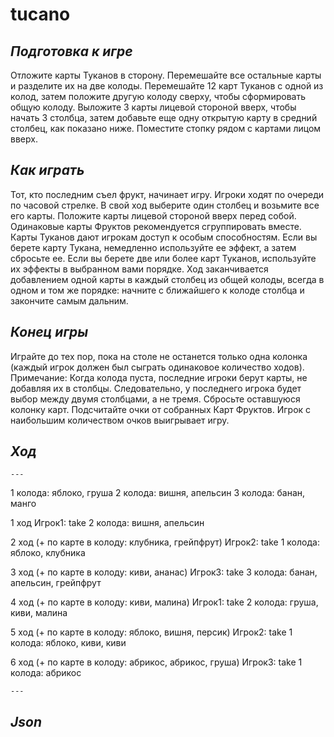 # tucano
## *Подготовка к игре*

Отложите карты Туканов в сторону. Перемешайте все остальные карты и разделите их на две колоды.
Перемешайте 12 карт Туканов с одной из колод, затем положите другую колоду сверху, чтобы сформировать общую колоду.
Выложите 3 карты лицевой стороной вверх, чтобы начать 3 столбца, затем добавьте еще одну открытую карту в средний столбец, как показано ниже. Поместите стопку рядом с картами лицом вверх.

## *Как играть*

Тот, кто последним съел фрукт, начинает игру. Игроки ходят по очереди по часовой стрелке. В свой ход выберите один столбец и возьмите все его карты. Положите карты лицевой стороной вверх перед собой. Одинаковые карты Фруктов рекомендуется сгруппировать вместе.
Карты Туканов дают игрокам доступ к особым способностям. Если вы берете карту Тукана, немедленно используйте ее эффект, а затем сбросьте ее. Если вы берете две или более карт Туканов, используйте их эффекты в выбранном вами порядке.
Ход заканчивается добавлением одной карты в каждый столбец из общей колоды, всегда в одном и том же порядке: начните с ближайшего к колоде столбца и закончите самым дальним.

## *Конец игры*

Играйте до тех пор, пока на столе не останется только одна колонка (каждый игрок должен был сыграть одинаковое количество ходов).
Примечание:
Когда колода пуста, последние игроки берут карты, не добавляя их в столбцы. Следовательно, у последнего игрока будет выбор между двумя столбцами, а не тремя. Сбросьте оставшуюся колонку карт.
Подсчитайте очки от собранных Карт Фруктов. Игрок с наибольшим количеством очков выигрывает игру.

## *Ход*
    ---
1 колода: яблоко, груша
2 колода: вишня, апельсин
3 колода: банан, манго

1 ход Игрок1: take 2 колода: вишня, апельсин

2 ход (+ по карте в колоду: клубника, грейпфрут) Игрок2: take 1 колода: яблоко, клубника

3 ход (+ по карте в колоду: киви, ананас) Игрок3: take 3 колода: банан, апельсин, грейпфрут

4 ход (+ по карте в колоду: киви, малина) Игрок1: take 2 колода: груша, киви, малина

5 ход (+ по карте в колоду: яблоко, вишня, персик) Игрок2: take 1 колода: яблоко, киви, киви

6 ход (+ по карте в колоду: абрикос, абрикос, груша) Игрок3: take 1 колода: абрикос
 
    --- 

## *Json*
